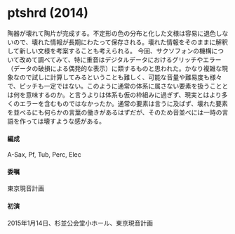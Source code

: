 # ptshrd (2014)

陶器が壊れて陶片が完成する。不定形の色の分布と化した文様は容易に退色しないので、壊れた情報が長期にわたって保存される。壊れた情報をそのままに解釈して新しい文様を考案することも考えられる。
今回、サクソフォンの機構について改めて調べてみて、特に重音はデジタルデータにおけるグリッチやエラー（データの破損による偶発的な表示）に類するものと思われた。かなり複雑な現象なので試しに計算してみるということも難しく、可能な音量や難易度も様々で、ピッチも一定ではない。このように通常の体系に属さない要素を扱うこととは何を意味するのか。と言うよりは体系も仮の枠組みに過ぎず、現実とはより多くのエラーを含むものではなかったか。通常の要素は言うに及ばず、壊れた要素を並べるにも何らかの言葉の働きがあるはずだが、そのため音並べには一時の言語を作っては壊すような感がある。

#### 編成
A-Sax, Pf, Tub, Perc, Elec
#### 委嘱
東京現音計画
#### 初演
2015年1月14日、杉並公会堂小ホール、東京現音計画
